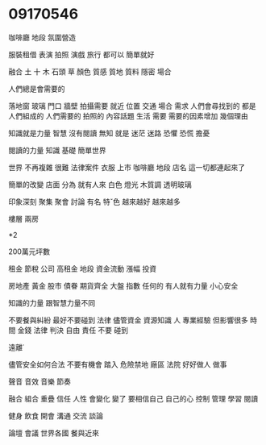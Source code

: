 # 09170546

咖啡廳 
地段 氛圍營造

服裝租借
表演 拍照 演戲
旅行
都可以
簡單就好

融合 土 十 木 石頭
草
顏色 質感 質地 質料
隱密 場合

人們總是會需要的

落地窗 玻璃 門口 牆壁
 拍攝需要
 就近 位置 交通
 場合
 需求
 人們會尋找到的
 都是人們組成的
 人們需要的
 拍照的
 內容話題
 生活
 需要
 需要的因素增加
 幾個理由

 知識就是力量
 智慧
 沒有閱讀
 無知 就是 迷茫 迷路
 恐懼 恐慌 
 擔憂

 閱讀的力量 知識 基礎
  簡單世界

  世界 不再複雜 很難
  法律案件
  衣服 上市 咖啡廳 地段
  店名
  這一切都連起來了

  簡單的改變
  店面 分為 就有人來
  白色
  燈光 木質調
   透明玻璃
   
印象深刻
聚集 聚會 討論 有名 特ˇ色 越來越好 越來越多

樓層 兩房

*2

200萬元坪數

租金 節稅 公司
高租金 地段
資金流動 漲幅
投資

房地產 黃金 股市 債眷 期貨齊全
大盤
指數
任何的
有人就有力量
小心安全

知識的力量
跟智慧力量不同

不要餐與糾紛
最好不要碰到
法律
儘管資金 資源知識 人
專業經驗
但影響很多 時間 
金錢
法律 判決 自由 責任
不要 碰到

遠離˙

儘管安全如何合法
不要有機會 踏入 危險禁地 廠區 法院
好好做人
做事

聲音 音效 音樂 節奏

融合 組合 重疊
信任
人性
會變化 
變了
要相信自己
自己的心
控制 管理 學習 閱讀

健身
 飲食
 開會 溝通 交流
 談論

 論壇
 會議
 世界各國
 餐與近來
 
